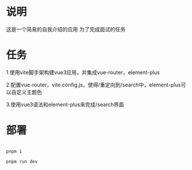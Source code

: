 # 说明

这是一个简易的自我介绍的应用 为了完成面试的任务

# 任务

1.使用vite脚手架构建vue3应用，并集成vue-router，element-plus

2.配置vue-router，vite.config.js，使得/重定向到/search中，element-plus可以自定义主题色

3.使用vue3语法和element-plus来完成/search界面

# 部署

```

pnpm i

pnpm run dev

```


